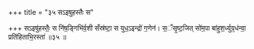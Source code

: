 +++
title = "३५ सऽइषुहस्तैः स"

+++
सऽइषु॑हस्तैः॒ स नि॑ष॒ङ्गिभि॑र्व॒शी सँस्र॑ष्टा॒ स युध॒ऽइन्द्रो॑ ग॒णेन॑। स॒ँसृ॒ष्ट॒जित् सो॑म॒पा बा॑हुश॒र्ध्युग्र᳕ध॑न्वा॒ प्रति॑हिताभि॒रस्ता॑ ॥३५ ॥